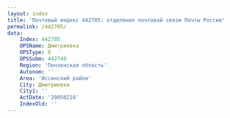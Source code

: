 ```yaml
---
layout: index
title: 'Почтовый индекс 442705: отделение почтовой связи Почты России'
permalink: /442705/
data:
    Index: 442705
    OPSName: Дмитриевка
    OPSType: О
    OPSSubm: 442749
    Region: 'Пензенская область'
    Autonom: ''
    Area: 'Иссинский район'
    City: Дмитриевка
    City1: ''
    ActDate: '20050216'
    IndexOld: ''
---
```

